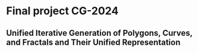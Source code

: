 # Final project CG-2024
## Unified Iterative Generation of Polygons, Curves, and Fractals and Their Unified Representation

